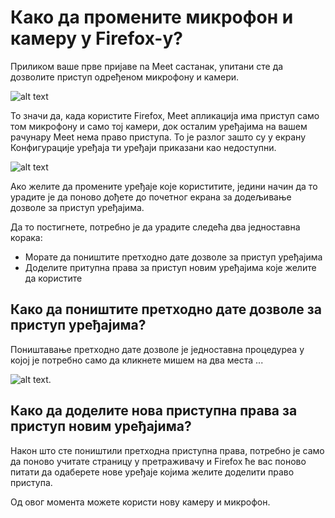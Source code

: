 # Како да промените микрофон и камеру у Firefox-у?

Приликом ваше прве пријаве na Meet састанак, упитани сте да дозволите приступ одређеном микрофону и камери.

![alt text](https://meet-cdn.azureedge.net/assets/help/sr-cyrl/firefox-permissions-win.png?v=1 "Firefox дозвола приступу уређајима")


То значи да, када користите Firefox, Meet апликација има приступ само том микрофону и само тој камери, док осталим уређајима на вашем рачунару Meet нема право приступа. То је разлог зашто су у екрану Конфигурације уређаја ти уређаји приказани као недоступни.


![alt text](https://meet-cdn.azureedge.net/assets/help/sr-cyrl/firefox-device-config.png?v=1 "Meet konfuguracija uređaja na Firefox-u")

Ако желите да промените уређаје које користитите, једини начин да то урадите је да поново дођете до почетног екрана за додељивање дозволе за приступ уређајима.

Да то постигнете, потребно је да урадите следећа два једноставна корака:

- Морате да поништите претходно дате дозволе за приступ уређајима
- Доделите притупна права за приступ новим уређајима које желите да користите

## Како да поништите претходно дате дозволе за приступ уређајима?

Поништавање претходно дате дозволе је једноставна процедуреа у којој је потребно само да кликнете мишем на два места ...

![alt text](https://meet-cdn.azureedge.net/assets/help/sr-cyrl/firefox-perm-revoke-win.png?v=2 "Поништавање претходно дате дозволе").

## Како да доделите нова приступна права за приступ новим уређајима?

Након што сте поништили претходна приступна права, потребно је само да поново учитате страницу у претраживачу и Firefox ће вас поново питати да одаберете нове уређаје којима желите доделити право приступа.

Од овог момента можете користи нову камеру и микрофон.